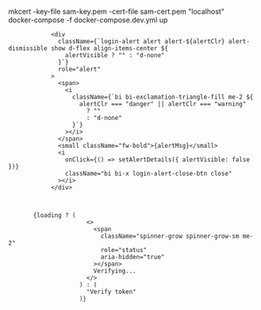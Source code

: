 mkcert -key-file sam-key.pem -cert-file sam-cert.pem "localhost"  
docker-compose -f docker-compose.dev.yml up

                <div
                  className={`login-alert alert alert-${alertClr} alert-dismissible show d-flex align-items-center ${
                    alertVisible ? "" : "d-none"
                  }`}
                  role="alert"
                >
                  <span>
                    <i
                      className={`bi bi-exclamation-triangle-fill me-2 ${
                        alertClr === "danger" || alertClr === "warning"
                          ? ""
                          : "d-none"
                      }`}
                    ></i>
                  </span>
                  <small className="fw-bold">{alertMsg}</small>
                  <i
                    onClick={() => setAlertDetails({ alertVisible: false })}
                    className="bi bi-x login-alert-close-btn close"
                  ></i>
                </div>



           {loading ? (
                          <>
                            <span
                              className="spinner-grow spinner-grow-sm me-2"
                              role="status"
                              aria-hidden="true"
                            ></span>
                            Verifying...
                          </>
                        ) : (
                          "Verify token"
                        )}
